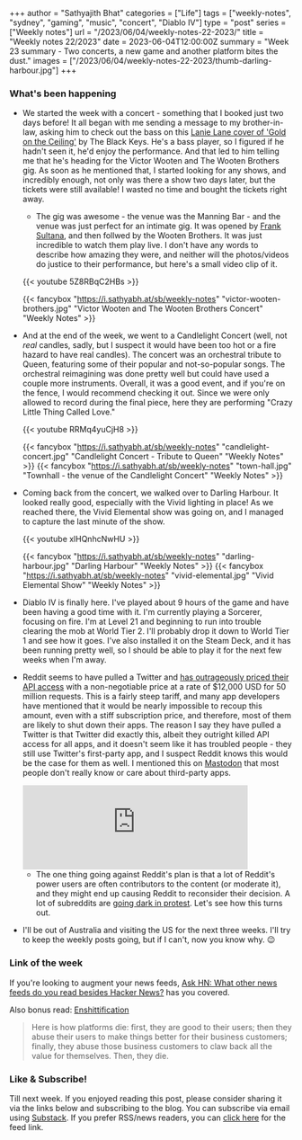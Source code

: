 +++
author = "Sathyajith Bhat"
categories = ["Life"]
tags = ["weekly-notes", "sydney", "gaming", "music", "concert", "Diablo IV"]
type = "post"
series = ["Weekly notes"]
url = "/2023/06/04/weekly-notes-22-2023/"
title = "Weekly notes 22/2023"
date = 2023-06-04T12:00:00Z
summary = "Week 23 summary - Two concerts, a new game and another platform bites the dust."
images = ["/2023/06/04/weekly-notes-22-2023/thumb-darling-harbour.jpg"]
+++

### What's been happening

* We started the week with a concert - something that I booked just two days before! It all began with me sending a message to my brother-in-law, asking him to check out the bass on this [Lanie Lane cover of 'Gold on the Ceiling'](https://www.youtube.com/watch?v=FM1nFz6spEM) by The Black Keys. He's a bass player, so I figured if he hadn't seen it, he'd enjoy the performance. And that led to him telling me that he's heading for the Victor Wooten and The Wooten Brothers gig. As soon as he mentioned that, I started looking for any shows, and incredibly enough, not only was there a show two days later, but the tickets were still available! I wasted no time and bought the tickets right away.
    * The gig was awesome - the venue was the Manning Bar - and the venue was just perfect for an intimate gig. It was opened by [Frank Sultana](https://www.youtube.com/@franksultanamusic/videos), and then follwed by the Wooten Brothers. It was just incredible to watch them play live. I don't have any words to describe how amazing they were, and neither will the photos/videos do justice to their performance, but here's a small video clip of it.

    {{< youtube 5Z8RBqC2HBs >}}

    {{< fancybox "https://i.sathyabh.at/sb/weekly-notes" "victor-wooten-brothers.jpg" "Victor Wooten and The Wooten Brothers Concert" "Weekly Notes" >}}

* And at the end of the week, we went to a Candlelight Concert (well, not *real* candles, sadly, but I suspect it would have been too hot or a fire hazard to have real candles). The concert was an orchestral tribute to Queen, featuring some of their popular and not-so-popular songs. The orchestral reimagining was done pretty well but could have used a couple more instruments. Overall, it was a good event, and if you're on the fence, I would recommend checking it out. Since we were only allowed to record during the final piece, here they are performing "Crazy Little Thing Called Love."

    {{< youtube RRMq4yuCjH8 >}}

    {{< fancybox "https://i.sathyabh.at/sb/weekly-notes" "candlelight-concert.jpg" "Candlelight Concert - Tribute to Queen" "Weekly Notes" >}}
    {{< fancybox "https://i.sathyabh.at/sb/weekly-notes" "town-hall.jpg" "Townhall - the venue of the Candlelight Concert" "Weekly Notes" >}}

* Coming back from the concert, we walked over to Darling Harbour. It looked really good, especially with the Vivid lighting in place! As we reached there, the Vivid Elemental show was going on, and I managed to capture the last minute of the show.

    {{< youtube xlHQnhcNwHU  >}}

    {{< fancybox "https://i.sathyabh.at/sb/weekly-notes" "darling-harbour.jpg" "Darling Harbour" "Weekly Notes" >}}
    {{< fancybox "https://i.sathyabh.at/sb/weekly-notes" "vivid-elemental.jpg" "Vivid Elemental Show" "Weekly Notes" >}}

* Diablo IV is finally here. I've played about 9 hours of the game and have been having a good time with it. I'm currently playing a Sorcerer, focusing on fire. I'm at Level 21 and beginning to run into trouble clearing the mob at World Tier 2. I'll probably drop it down to World Tier 1 and see how it goes. I've also installed it on the Steam Deck, and it has been running pretty well, so I should be able to play it for the next few weeks when I'm away.

* Reddit seems to have pulled a Twitter and [has outrageously priced their API access](https://old.reddit.com/r/apolloapp/comments/13ws4w3/had_a_call_with_reddit_to_discuss_pricing_bad/) with a non-negotiable price at a rate of $12,000 USD for 50 million requests. This is a fairly steep tariff, and many app developers have mentioned that it would be nearly impossible to recoup this amount, even with a stiff subscription price, and therefore, most of them are likely to shut down their apps. The reason I say they have pulled a Twitter is that Twitter did exactly this, albeit they outright killed API access for all apps, and it doesn't seem like it has troubled people - they still use Twitter's first-party app, and I suspect Reddit knows this would be the case for them as well. I mentioned this on [Mastodon](https://mastodon.social/@Sathyabhat/110468129850361002) that most people don't really know or care about third-party apps.

    <iframe src="https://mastodon.social/@Sathyabhat/110468129850361002/embed" class="mastodon-embed" style="max-width: 100%; border: 0" width="400" allowfullscreen="allowfullscreen"></iframe><script src="https://mastodon.social/embed.js" async="async"></script>

    * The one thing going against Reddit's plan is that a lot of Reddit's power users are  often contributors to the content (or moderate it), and they might end up causing Reddit to reconsider their decision. A lot of subreddits are [going dark in protest](https://old.reddit.com/r/Save3rdPartyApps/comments/13yh0jf/dont_let_reddit_kill_3rd_party_apps/). Let's see how this turns out.

* I'll be out of Australia and visiting the US for the next three weeks. I'll try to keep the weekly posts going, but if I can't, now you know why. 😉

### Link of the week

If you're looking to augment your news feeds, [Ask HN: What other news feeds do you read besides Hacker News?](https://news.ycombinator.com/item?id=36175315) has you covered. 

Also bonus read: [Enshittification](https://pluralistic.net/2023/01/21/potemkin-ai/#hey-guys)

> Here is how platforms die: first, they are good to their users; then they abuse their users to make things better for their business customers; finally, they abuse those business customers to claw back all the value for themselves. Then, they die.


### Like & Subscribe!

Till next week. If you enjoyed reading this post, please consider sharing it via the links below and subscribing to the blog. You can subscribe via email using [Substack](https://sathyabhat.substack.com/). If you prefer RSS/news readers, you can [click here](https://sathyabh.at/index.xml) for the feed link.
